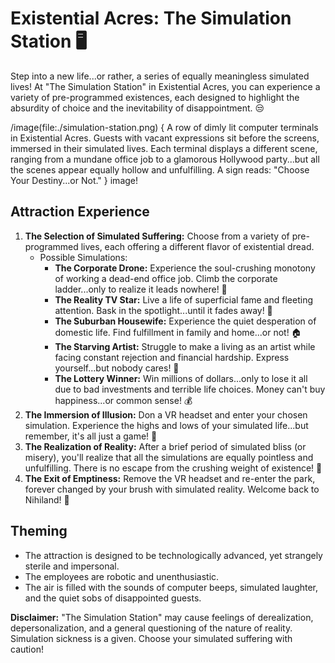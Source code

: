 # Existential Acres: The Simulation Station 🖥️

Step into a new life...or rather, a series of equally meaningless simulated lives! At "The Simulation Station" in Existential Acres, you can experience a variety of pre-programmed existences, each designed to highlight the absurdity of choice and the inevitability of disappointment. 😒

/image(file:./simulation-station.png) {
A row of dimly lit computer terminals in Existential Acres. Guests with vacant expressions sit before the screens, immersed in their simulated lives. Each terminal displays a different scene, ranging from a mundane office job to a glamorous Hollywood party...but all the scenes appear equally hollow and unfulfilling. A sign reads: "Choose Your Destiny...or Not."
} image!

## Attraction Experience

1.  **The Selection of Simulated Suffering:** Choose from a variety of pre-programmed lives, each offering a different flavor of existential dread.
    *   Possible Simulations:
        *   **The Corporate Drone:** Experience the soul-crushing monotony of working a dead-end office job. Climb the corporate ladder...only to realize it leads nowhere! 🏢
        *   **The Reality TV Star:** Live a life of superficial fame and fleeting attention. Bask in the spotlight...until it fades away! 🌟
        *   **The Suburban Housewife:** Experience the quiet desperation of domestic life. Find fulfillment in family and home...or not! 🏠
        *   **The Starving Artist:** Struggle to make a living as an artist while facing constant rejection and financial hardship. Express yourself...but nobody cares! 🎨
        *   **The Lottery Winner:** Win millions of dollars...only to lose it all due to bad investments and terrible life choices. Money can't buy happiness...or common sense! 💰
2.  **The Immersion of Illusion:** Don a VR headset and enter your chosen simulation. Experience the highs and lows of your simulated life...but remember, it's all just a game! 🥽
3.  **The Realization of Reality:** After a brief period of simulated bliss (or misery), you'll realize that all the simulations are equally pointless and unfulfilling. There is no escape from the crushing weight of existence! 🤯
4.  **The Exit of Emptiness:** Remove the VR headset and re-enter the park, forever changed by your brush with simulated reality. Welcome back to Nihiland! 👋

## Theming

*   The attraction is designed to be technologically advanced, yet strangely sterile and impersonal.
*   The employees are robotic and unenthusiastic.
*   The air is filled with the sounds of computer beeps, simulated laughter, and the quiet sobs of disappointed guests.

**Disclaimer:** "The Simulation Station" may cause feelings of derealization, depersonalization, and a general questioning of the nature of reality. Simulation sickness is a given. Choose your simulated suffering with caution!